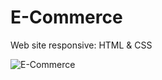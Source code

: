 # E-Commerce
Web site responsive: HTML &amp; CSS


![E-Commerce](https://user-images.githubusercontent.com/98430219/194457262-64d276c4-3e59-42a7-b52a-d67a317e37a8.PNG)
